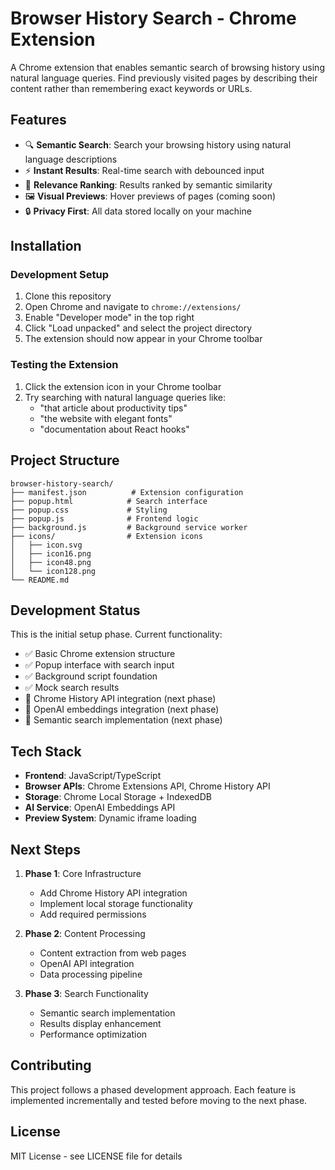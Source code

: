 # Browser History Search - Chrome Extension

A Chrome extension that enables semantic search of browsing history using natural language queries. Find previously visited pages by describing their content rather than remembering exact keywords or URLs.

## Features

- 🔍 **Semantic Search**: Search your browsing history using natural language descriptions
- ⚡ **Instant Results**: Real-time search with debounced input
- 🎯 **Relevance Ranking**: Results ranked by semantic similarity
- 🖼️ **Visual Previews**: Hover previews of pages (coming soon)
- 🔒 **Privacy First**: All data stored locally on your machine

## Installation

### Development Setup

1. Clone this repository
2. Open Chrome and navigate to `chrome://extensions/`
3. Enable "Developer mode" in the top right
4. Click "Load unpacked" and select the project directory
5. The extension should now appear in your Chrome toolbar

### Testing the Extension

1. Click the extension icon in your Chrome toolbar
2. Try searching with natural language queries like:
   - "that article about productivity tips"
   - "the website with elegant fonts"
   - "documentation about React hooks"

## Project Structure

```
browser-history-search/
├── manifest.json          # Extension configuration
├── popup.html            # Search interface
├── popup.css             # Styling
├── popup.js              # Frontend logic
├── background.js         # Background service worker
├── icons/                # Extension icons
│   ├── icon.svg
│   ├── icon16.png
│   ├── icon48.png
│   └── icon128.png
└── README.md
```

## Development Status

This is the initial setup phase. Current functionality:

- ✅ Basic Chrome extension structure
- ✅ Popup interface with search input
- ✅ Background script foundation
- ✅ Mock search results
- 🚧 Chrome History API integration (next phase)
- 🚧 OpenAI embeddings integration (next phase)
- 🚧 Semantic search implementation (next phase)

## Tech Stack

- **Frontend**: JavaScript/TypeScript
- **Browser APIs**: Chrome Extensions API, Chrome History API
- **Storage**: Chrome Local Storage + IndexedDB
- **AI Service**: OpenAI Embeddings API
- **Preview System**: Dynamic iframe loading

## Next Steps

1. **Phase 1**: Core Infrastructure
   - Add Chrome History API integration
   - Implement local storage functionality
   - Add required permissions

2. **Phase 2**: Content Processing
   - Content extraction from web pages
   - OpenAI API integration
   - Data processing pipeline

3. **Phase 3**: Search Functionality
   - Semantic search implementation
   - Results display enhancement
   - Performance optimization

## Contributing

This project follows a phased development approach. Each feature is implemented incrementally and tested before moving to the next phase.

## License

MIT License - see LICENSE file for details 